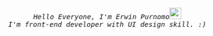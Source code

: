 <p align='center'>
  <samp>
     <em>Hello Everyone, I'm Erwin Purnomo<img src = "https://raw.githubusercontent.com/MartinHeinz/MartinHeinz/master/wave.gif" width = 24px></em>
  </samp><br>
  <samp>
    <em>I'm front-end developer with UI design skill. :)</em>
  </samp>
</p>

<h1 align='center'></h1>
